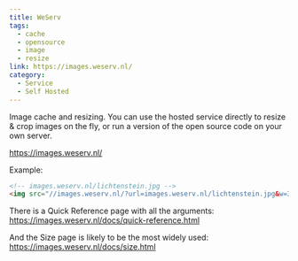 ```yaml
---
title: WeServ
tags:
  - cache
  - opensource
  - image
  - resize
link: https://images.weserv.nl/
category:
  - Service
  - Self Hosted
---
```

Image cache and resizing. You can use the hosted service directly to resize & crop images on the fly, or run a version of the open source code on your own server.

https://images.weserv.nl/

Example:

```html
<!-- images.weserv.nl/lichtenstein.jpg -->
<img src="//images.weserv.nl/?url=images.weserv.nl/lichtenstein.jpg&w=300&h=300">
```

There is a Quick Reference page with all the arguments: https://images.weserv.nl/docs/quick-reference.html

And the Size page is likely to be the most widely used: https://images.weserv.nl/docs/size.html
